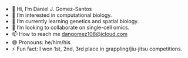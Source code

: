 - 👋 Hi, I’m Daniel J. Gomez-Santos
- 👀 I’m interested in computational biology.
- 🌱 I’m currently learning genetics and spatial biology.
- 💞️ I’m looking to collaborate on single-cell omics.
- 📫 How to reach me dangomez108@icloud.com
- 😄 Pronouns: he/him/his
- ⚡ Fun fact: I won 1st, 2nd, 3rd place in grappling/jiu-jitsu competitions. 

<!---
gomez-dan/gomez-dan is a ✨ special ✨ repository because its `README.md` (this file) appears on your GitHub profile.
You can click the Preview link to take a look at your changes.
--->
